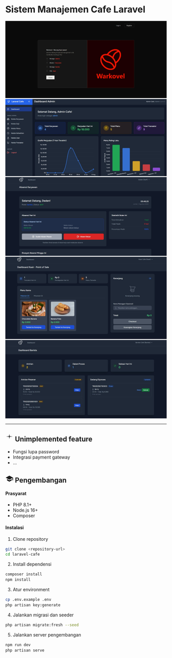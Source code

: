 # Sistem Manajemen Cafe Laravel




![Welcome](./docs/images/welcome.jpg)
![Admin](./docs/images/admin.jpg)
![Absen](./docs/images/absen.jpg)
![Kasir](./docs/images/kasir.jpg)
![Barista](./docs/images/barista.jpg)



---


## <svg width="25" height="25" viewBox="0 0 24 24" fill="none" xmlns="http://www.w3.org/2000/svg"><path d="M12 2L13.09 8.26L22 9L13.09 9.74L12 16L10.91 9.74L2 9L10.91 8.26L12 2Z" fill="currentColor"/></svg> Unimplemented feature

-   Fungsi lupa password
-   Integrasi payment gateway
-   ...

## <svg width="25" height="25" viewBox="0 0 24 24" fill="none" xmlns="http://www.w3.org/2000/svg"><path d="M5 13.18v4L12 21l7-3.82v-4L12 17l-7-3.82zM12 3L1 9l11 6 9-4.91V17h2V9L12 3z" fill="currentColor"/></svg> Pengembangan

#### Prasyarat

-   PHP 8.1+
-   Node.js 16+
-   Composer

#### Instalasi

1. Clone repository

```bash
git clone <repository-url>
cd laravel-cafe
```

2. Install dependensi

```bash
composer install
npm install
```

3. Atur environment

```bash
cp .env.example .env
php artisan key:generate
```

4. Jalankan migrasi dan seeder

```bash
php artisan migrate:fresh --seed
```

5. Jalankan server pengembangan

```bash
npm run dev
php artisan serve
```
